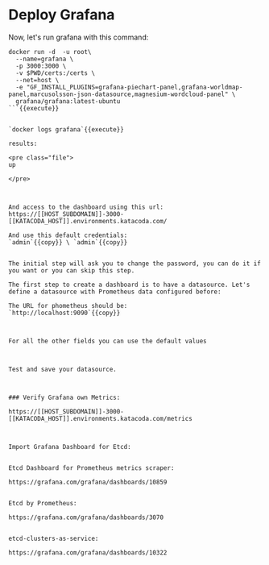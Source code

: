 # Deploy Grafana

Now, let's run grafana with this command:



```
docker run -d  -u root\
  --name=grafana \
  -p 3000:3000 \
  -v $PWD/certs:/certs \
  --net=host \
  -e "GF_INSTALL_PLUGINS=grafana-piechart-panel,grafana-worldmap-panel,marcusolsson-json-datasource,magnesium-wordcloud-panel" \
  grafana/grafana:latest-ubuntu
```{{execute}}


`docker logs grafana`{{execute}}

results:

<pre class="file">
up

</pre>



And access to the dashboard using this url:
https://[[HOST_SUBDOMAIN]]-3000-[[KATACODA_HOST]].environments.katacoda.com/

And use this default credentials:
`admin`{{copy}} \ `admin`{{copy}}


The initial step will ask you to change the password, you can do it if you want or you can skip this step.

The first step to create a dashboard is to have a datasource. Let's define a datasource with Prometheus data configured before:

The URL for phometheus should be:
`http://localhost:9090`{{copy}}  



For all the other fields you can use the default values



Test and save your datasource.



### Verify Grafana own Metrics:

https://[[HOST_SUBDOMAIN]]-3000-[[KATACODA_HOST]].environments.katacoda.com/metrics



Import Grafana Dashboard for Etcd:


Etcd Dashboard for Prometheus metrics scraper:

https://grafana.com/grafana/dashboards/10859


Etcd by Prometheus:

https://grafana.com/grafana/dashboards/3070


etcd-clusters-as-service:

https://grafana.com/grafana/dashboards/10322

